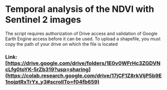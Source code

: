 # Temporal analysis of the NDVI with Sentinel 2 images

The script requires authorization of Drive access and validation of Google Earth Engine access before it can be used. To upload a shapefile, you must copy the path of your drive on which the file is located

### Link: [https://drive.google.com/drive/folders/1E0v0WFrHc3ZGDVNcLfg0toYK-5rZb319?usp=sharing](https://colab.research.google.com/drive/17jCF1Z8rkVljP5b9E1nojptRxTrYx_y3#scrollTo=f04fb659)
